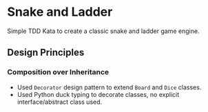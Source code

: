 # Snake and Ladder
Simple TDD Kata to create a classic snake and ladder game engine.

## Design Principles
### Composition over Inheritance
- Used `Decorator` design pattern to extend `Board` and `Dice` classes.
- Used Python duck typing to decorate classes, no explicit interface/abstract class used.
